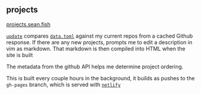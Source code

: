 ## projects

[projects.sean.fish](https://projects.sean.fish/)

[`update`](./update) compares [`data.toml`](./data.toml) against my current repos from a cached Github response. If there are any new projects, prompts me to edit a description in vim as markdown. That markdown is then compiled into HTML when the site is built

The metadata from the github API helps me determine project ordering.

This is built every couple hours in the background, it builds as pushes to the `gh-pages` branch, which is served with [`netlify`](https://www.netlify.com/)

